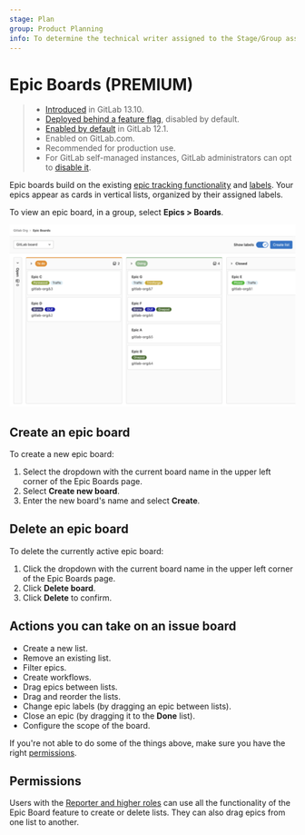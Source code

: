 ```yaml
---
stage: Plan
group: Product Planning
info: To determine the technical writer assigned to the Stage/Group associated with this page, see https://about.gitlab.com/handbook/engineering/ux/technical-writing/#assignments
---
```


# Epic Boards **(PREMIUM)**

> - [Introduced](https://gitlab.com/groups/gitlab-org/-/epics/2864) in GitLab 13.10.
> - [Deployed behind a feature flag](../../feature_flags.md), disabled by default.
> - [Enabled by default](https://gitlab.com/gitlab-org/gitlab/-/issues/290039) in GitLab 12.1.
> - Enabled on GitLab.com.
> - Recommended for production use.
> - For GitLab self-managed instances, GitLab administrators can opt to [disable it](../../../administration/feature_flags.md).

Epic boards build on the existing [epic tracking functionality](index.md) and
[labels](../../project/labels.md). Your epics appear as cards in vertical lists, organized by their assigned
labels.

To view an epic board, in a group, select **Epics > Boards**.

![GitLab epic board - Premium](img/epic_board_v13_10.png)

## Create an epic board

To create a new epic board:

1. Select the dropdown with the current board name in the upper left corner of the Epic Boards page.
1. Select **Create new board**.
1. Enter the new board's name and select **Create**.

## Delete an epic board

To delete the currently active epic board:

1. Click the dropdown with the current board name in the upper left corner of the Epic Boards page.
1. Click **Delete board**.
1. Click **Delete** to confirm.

## Actions you can take on an issue board

- Create a new list.
- Remove an existing list.
- Filter epics.
- Create workflows.
- Drag epics between lists.
- Drag and reorder the lists.
- Change epic labels (by dragging an epic between lists).
- Close an epic (by dragging it to the **Done** list).
- Configure the scope of the board.

If you're not able to do some of the things above, make sure you have the right
[permissions](#permissions).

## Permissions

Users with the [Reporter and higher roles](../../permissions.md) can use all the functionality of the
Epic Board feature to create or delete lists. They can also drag epics from one list to another.

